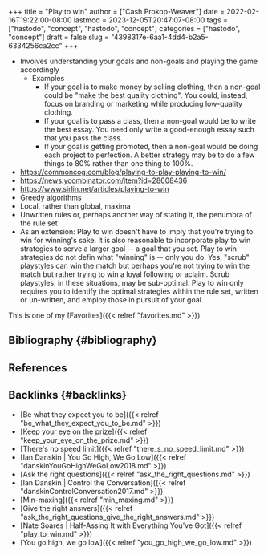 +++
title = "Play to win"
author = ["Cash Prokop-Weaver"]
date = 2022-02-16T19:22:00-08:00
lastmod = 2023-12-05T20:47:07-08:00
tags = ["hastodo", "concept", "hastodo", "concept"]
categories = ["hastodo", "concept"]
draft = false
slug = "4398317e-6aa1-4dd4-b2a5-6334256ca2cc"
+++

-   Involves understanding your goals and non-goals and playing the game accordingly
    -   Examples
        -   If your goal is to make money by selling clothing, then a non-goal could be "make the best quality clothing". You could, instead, focus on branding or marketing while producing low-quality clothing.
        -   If your goal is to pass a class, then a non-goal would be to write the best essay. You need only write a good-enough essay such that you pass the class.
        -   If your goal is getting promoted, then a non-goal would be doing each project to perfection. A better strategy may be to do a few things to 80% rather than one thing to 100%.
-   <https://commoncog.com/blog/playing-to-play-playing-to-win/>
-   <https://news.ycombinator.com/item?id=28608436>
-   <https://www.sirlin.net/articles/playing-to-win>
-   Greedy algorithms
-   Local, rather than global, maxima
-   Unwritten rules or, perhaps another way of stating it, the penumbra of the rule set
-   As an extension: Play to win doesn't have to imply that you're trying to win for winning's sake. It is also reasonable to incorporate play to win strategies to serve a larger goal -- a goal that you set. Play to win strategies do not defin what "winning" is -- only you do. Yes, "scrub" playstyles can win the match but perhaps you're not trying to win the match but rather trying to win a loyal following or aclaim. Scrub playstyles, in these situations, may be sub-optimal. Play to win only requires you to identify the optimal strategies within the rule set, written or un-written, and employ those in pursuit of your goal.

This is one of my [Favorites]({{< relref "favorites.md" >}}).


## Bibliography {#bibliography}

## References

<style>.csl-entry{text-indent: -1.5em; margin-left: 1.5em;}</style><div class="csl-bib-body">
</div>


## Backlinks {#backlinks}

-   [Be what they expect you to be]({{< relref "be_what_they_expect_you_to_be.md" >}})
-   [Keep your eye on the prize]({{< relref "keep_your_eye_on_the_prize.md" >}})
-   [There's no speed limit]({{< relref "there_s_no_speed_limit.md" >}})
-   [Ian Danskin | You Go High, We Go Low]({{< relref "danskinYouGoHighWeGoLow2018.md" >}})
-   [Ask the right questions]({{< relref "ask_the_right_questions.md" >}})
-   [Ian Danskin | Control the Conversation]({{< relref "danskinControlConversation2017.md" >}})
-   [Min-maxing]({{< relref "min_maxing.md" >}})
-   [Give the right answers]({{< relref "ask_the_right_questions_give_the_right_answers.md" >}})
-   [Nate Soares | Half-Assing It with Everything You've Got]({{< relref "play_to_win.md" >}})
-   [You go high, we go low]({{< relref "you_go_high_we_go_low.md" >}})
